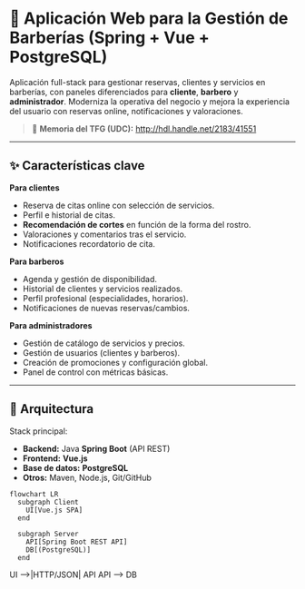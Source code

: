 # 💈 Aplicación Web para la Gestión de Barberías (Spring + Vue + PostgreSQL)

Aplicación full-stack para gestionar reservas, clientes y servicios en barberías, con paneles diferenciados para **cliente**, **barbero** y **administrador**. Moderniza la operativa del negocio y mejora la experiencia del usuario con reservas online, notificaciones y valoraciones.

> 📄 **Memoria del TFG (UDC):** http://hdl.handle.net/2183/41551

---

## ✨ Características clave

**Para clientes**
- Reserva de citas online con selección de servicios.
- Perfil e historial de citas.
- **Recomendación de cortes** en función de la forma del rostro.
- Valoraciones y comentarios tras el servicio.
- Notificaciones recordatorio de cita.

**Para barberos**
- Agenda y gestión de disponibilidad.
- Historial de clientes y servicios realizados.
- Perfil profesional (especialidades, horarios).
- Notificaciones de nuevas reservas/cambios.

**Para administradores**
- Gestión de catálogo de servicios y precios.
- Gestión de usuarios (clientes y barberos).
- Creación de promociones y configuración global.
- Panel de control con métricas básicas.

---

## 🧱 Arquitectura

Stack principal:
- **Backend:** Java **Spring Boot** (API REST)
- **Frontend:** **Vue.js**
- **Base de datos:** **PostgreSQL**
- **Otros:** Maven, Node.js, Git/GitHub

```mermaid
flowchart LR
  subgraph Client
    UI[Vue.js SPA]
  end

  subgraph Server
    API[Spring Boot REST API]
    DB[(PostgreSQL)]
  end
```

  UI -->|HTTP/JSON| API
  API --> DB
